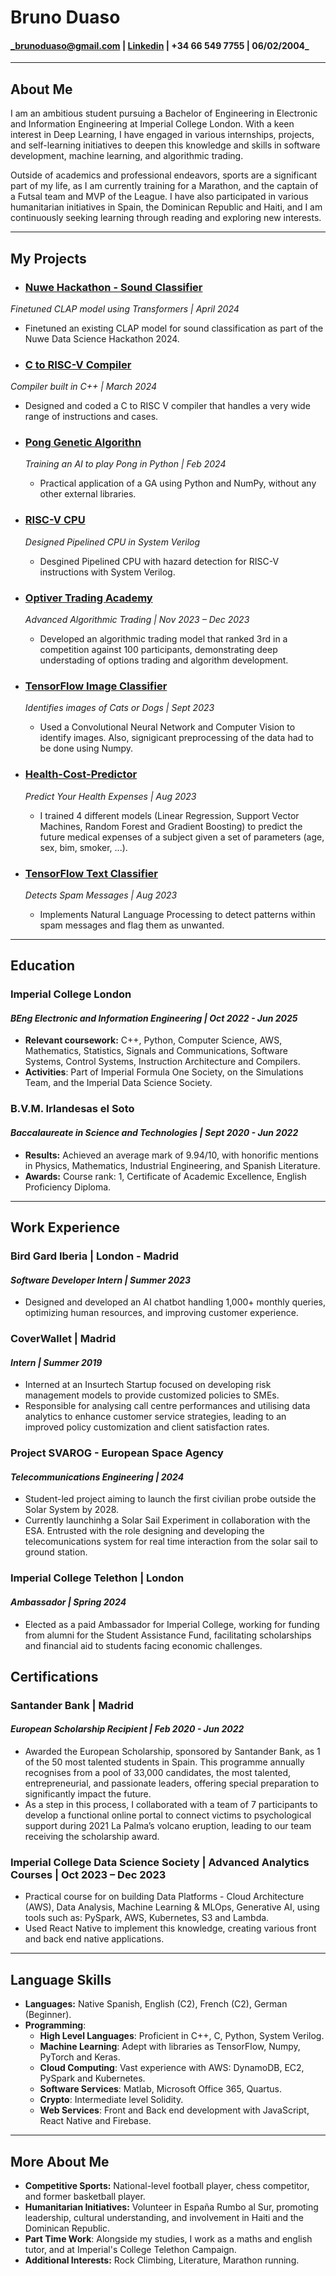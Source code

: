 # Bruno Duaso 
#### _brunoduaso@gmail.com | [Linkedin](www.linkedin.com/in/bruno-duaso-jimeno-744464262) | +34 66 549 7755  | 06/02/2004_
---

## About Me
I am an ambitious student pursuing a Bachelor of Engineering in Electronic and Information Engineering at Imperial College London. With a keen interest in Deep Learning, I have engaged in various internships, projects, and self-learning initiatives to deepen this knowledge and skills in software development, machine learning, and algorithmic trading. 

Outside of academics and professional endeavors, sports are a significant part of my life, as I am currently training for a Marathon, and the captain of a Futsal team and MVP of the League. I have also participated in various humanitarian initiatives in Spain, the Dominican Republic and Haiti, and I am continuously seeking learning through reading and exploring new interests.

---

## My Projects
* ### [Nuwe Hackathon - Sound Classifier](https://github.com/duasob/nuwehack-data-AI_SR)
_Finetuned CLAP model using Transformers | April 2024_
- Finetuned an existing CLAP model for sound classification as part of the Nuwe Data Science Hackathon 2024. 
* ### [C to RISC-V Compiler](https://github.com/duasob/Compiler-C-RISCV-)
_Compiler built in C++ | March 2024_
- Designed and coded a C to RISC V compiler that handles a very wide range of instructions and cases. 
* ### [Pong Genetic Algorithn](https://github.com/duasob/Pong-Genetic-Algorithm)
   _Training an AI to play Pong in Python | Feb 2024_ 
    - Practical application of a GA using Python and NumPy, without any other external libraries. 

* ### [RISC-V CPU](https://github.com/chinjyanson/Reduced_RISC-V-Team1)
    _Designed Pipelined CPU in System Verilog_
    - Desgined Pipelined CPU with hazard detection for RISC-V instructions with System Verilog. 

* ### [Optiver Trading Academy ](https://github.com/duasob/marketMakingAlgo)
    _Advanced Algorithmic Trading | Nov 2023 – Dec 2023_
    - Developed an algorithmic trading model that ranked 3rd in a competition against 100 participants, demonstrating deep understading of options trading and algorithm development.    


* ### [TensorFlow Image Classifier](https://github.com/duasob/Image-Classifier/tree/main)
    _Identifies images of Cats or Dogs | Sept 2023_

    -  Used a Convolutional Neural Network and Computer Vision to identify images. Also, signigicant preprocessing of the data had to be done using Numpy. 

* ### [Health-Cost-Predictor  ](https://github.com/duasob/Health-Cost-Predictor/tree/main)
    _Predict Your Health Expenses | Aug 2023_
    - I trained 4 different models (Linear Regression, Support Vector Machines, Random Forest and Gradient Boosting) to predict the future medical expenses of a subject given a set of parameters (age, sex, bim, smoker, ...).

* ### [TensorFlow Text Classifier ](https://github.com/duasob/Text-Classifier)
    _Detects Spam Messages | Aug 2023_ 
    - Implements Natural Language Processing to detect patterns within spam messages and flag them as unwanted. 



---


## Education

### Imperial College London
#### _BEng Electronic and Information Engineering | Oct 2022 - Jun 2025_
- **Relevant coursework:** C++, Python, Computer Science, AWS, Mathematics, Statistics, Signals and Communications, Software Systems, Control Systems, Instruction Architecture and Compilers. 
- **Activities**: Part of Imperial Formula One Society, on the Simulations Team, and the Imperial Data Science 
Society. 

### B.V.M. Irlandesas el Soto
#### _Baccalaureate in Science and Technologies | Sept 2020 - Jun 2022_
- **Results:** Achieved an average mark of 9.94/10, with honorific mentions in Physics, Mathematics, Industrial Engineering, and Spanish Literature.
- **Awards:** Course rank: 1, Certificate of Academic Excellence, English Proficiency Diploma.

---
## Work Experience

### Bird Gard Iberia | London - Madrid
#### _Software Developer Intern | Summer 2023_
- Designed and developed an AI chatbot handling 1,000+ monthly queries, optimizing human resources, and improving customer experience.

### CoverWallet | Madrid
#### _Intern | Summer 2019_
- Interned at an Insurtech Startup focused on developing risk management models to provide customized policies to SMEs.
- Responsible for analysing call centre performances and utilising data analytics to enhance customer service strategies, leading to an improved policy customization and client satisfaction rates. 

### Project SVAROG - European Space Agency 
#### *Telecommunications Engineering | 2024* 
- Student-led project aiming to launch the first civilian probe outside the Solar System by 2028. 
- Currently launchinhg a Solar Sail Experiment in collaboration with the ESA. Entrusted with the role designing and developing the telecomunications system for real time interaction from the solar sail to ground station.  

### Imperial College Telethon | London
#### _Ambassador | Spring 2024_
- Elected as a paid Ambassador for Imperial College, working for funding from alumni for the Student Assistance Fund, facilitating scholarships and financial aid to students facing economic challenges.

## Certifications
### Santander Bank | Madrid
#### _European Scholarship Recipient | Feb 2020 - Jun 2022_
- Awarded the European Scholarship, sponsored by Santander Bank, as 1 of the 50 most talented students in 
Spain. This programme annually recognises from a pool of 33,000 candidates, the most talented, 
entrepreneurial, and passionate leaders, offering special preparation to significantly impact the future. 
- As a step in this process, I collaborated with a team of 7 participants to develop a functional online portal to 
connect victims to psychological support during 2021 La Palma’s volcano eruption, leading to our team 
receiving the scholarship award. 

### Imperial College Data Science Society | Advanced Analytics Courses | Oct 2023 – Dec 2023
- Practical course for on building Data Platforms - Cloud Architecture (AWS), Data Analysis, Machine Learning & 
MLOps, Generative AI, using tools such as: PySpark, AWS, Kubernetes, S3 and Lambda.  
- Used React Native to implement this knowledge, creating various front and back end native applications.  

---
## Language Skills
- **Languages:** Native Spanish, English (C2), French (C2), German (Beginner).
- **Programming**:  
    - **High Level Languages**: Proficient in C++, C, Python, System Verilog. 
    - **Machine Learning**: Adept with libraries as TensorFlow, Numpy, PyTorch and Keras. 
    - **Cloud Computing**: Vast experience with AWS: DynamoDB, EC2, PySpark and Kubernetes. 
    - **Software Services**: Matlab, Microsoft Office 365, Quartus. 
    - **Crypto**: Intermediate level Solidity. 
    - **Web Services**: Front and Back end development with JavaScript, React Native and Firebase. 

---
## More About Me
- **Competitive Sports:** National-level football player, chess competitor, and former basketball player.
- **Humanitarian Initiatives:** Volunteer in España Rumbo al Sur, promoting leadership, cultural understanding, and involvement in Haiti and the Dominican Republic.
- **Part Time Work**: Alongside my studies, I work as a maths and english tutor, and at Imperial's College Telethon Campaign. 
- **Additional Interests:** Rock Climbing, Literature, Marathon running.

